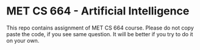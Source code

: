 # MET CS 664 - Artificial Intelligence

This repo contains assignment of MET CS 664 course. Please do not copy paste the code, if you see same question. It will be better if you try to do it on your own.
